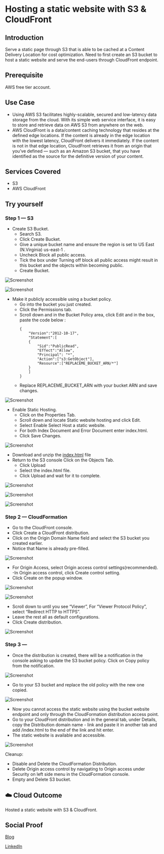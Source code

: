 # Hosting a static website with S3 & CloudFront

## Introduction

 Serve a static page through S3 that is able to be cached at a Content Delivery Location for cost optimization. Need to first create an S3 bucket to host a static website and serve the end-users through CloudFront endpoint.

## Prerequisite

AWS free tier account.

## Use Case

- Using AWS S3 facilitates highly-scalable, secured and low-latency data storage from the cloud. With its simple web service interface, it is easy to store and retrieve data on AWS S3 from anywhere on the web.
- AWS CloudFront is a data/content caching technology that resides at the defined edge locations. If the content is already in the edge location with the lowest latency, CloudFront delivers it immediately. If the content is not in that edge location, CloudFront retrieves it from an origin that you’ve defined — such as an Amazon S3 bucket, that you have identified as the source for the definitive version of your content.

## Services Covered

- S3
- AWS CloudFront

## Try yourself

### Step 1 — S3
- Create S3 Bucket.
    - Search S3.
    - Click Create Bucket.
    - Give a unique bucket name and ensure the region is set to US East (N.Virginia) us-east-1 .
    - Uncheck Block all public access.
    - Tick the box under Turning off block all public access might result in this bucket and the objects within becoming public.
    - Create Bucket.

![Screenshot](https://github.com/aaditunni/100DaysOfCloud/blob/main/Journey/028/day28.JPG)

![Screenshot](https://github.com/aaditunni/100DaysOfCloud/blob/main/Journey/028/day28.1.JPG)

- Make it publicly accessible using a bucket policy.
    - Go into the bucket you just created. 
    - Click the Permissions tab. 
    - Scroll down and in the Bucket Policy area, click Edit and in the box, paste the code below :
        ```    
        {
            "Version":"2012-10-17",
            "Statement":[
            {
                "Sid":"PublicRead",
                "Effect":"Allow",
                "Principal": "*",
                "Action":["s3:GetObject"],
                "Resource":["REPLACEME_BUCKET_ARN/*"]
            }
            ]
        }
        ```
    - Replace REPLACEME_BUCKET_ARN with your bucket ARN and save changes.


![Screenshot](https://github.com/aaditunni/100DaysOfCloud/blob/main/Journey/028/day28.6.JPG)

- Enable Static Hosting.
    - Click on the Properties Tab.
    - Scroll down and locate Static website hosting and click Edit.
    - Select Enable Select Host a static website.
    - For both Index Document and Error Document enter index.html.
    - Click Save Changes.

![Screenshot](https://github.com/aaditunni/100DaysOfCloud/blob/main/Journey/028/day28.5.JPG)

- Download and unzip the [index.html](https://downgit.github.io/#/home?url=https://github.com/aaditunni/100DaysOfCloud/blob/main/Journey/028/index.html) file
- Return to the S3 console Click on the Objects Tab.
    - Click Upload
    - Select the index.html file. 
    - Click Upload and wait for it to complete.

![Screenshot](https://github.com/aaditunni/100DaysOfCloud/blob/main/Journey/028/day28.2.JPG)

![Screenshot](https://github.com/aaditunni/100DaysOfCloud/blob/main/Journey/028/day28.3.JPG)

![Screenshot](https://github.com/aaditunni/100DaysOfCloud/blob/main/Journey/028/day28.4.JPG)

### Step 2 — CloudFormation
- Go to the CloudFront console.
- Click Create a CloudFront distribution.
- Click on the Origin Domain Name field and select the S3 bucket you created earlier.
- Notice that Name is already pre-filled.

![Screenshot](https://github.com/aaditunni/100DaysOfCloud/blob/main/Journey/028/day28.7.JPG)

- For Origin Access, select Origin access control settings(recommended).
-In Origin access control, click Create control setting.
- Click Create on the popup window.

![Screenshot](https://github.com/aaditunni/100DaysOfCloud/blob/main/Journey/028/day28.8.JPG)

![Screenshot](https://github.com/aaditunni/100DaysOfCloud/blob/main/Journey/028/day28.9.JPG)

- Scroll down to until you see “Viewer”, For “Viewer Protocol Policy”, select “Redirect HTTP to HTTPS”.
- Leave the rest all as default configurations.
- Click Create distribution.

![Screenshot](https://github.com/aaditunni/100DaysOfCloud/blob/main/Journey/028/day28.10.JPG)

### Step 3 — 
- Once the distribution is created, there will be a notification in the console asking to update the S3 bucket policy. Click on Copy policy from the notification.

![Screenshot](https://github.com/aaditunni/100DaysOfCloud/blob/main/Journey/028/day28.11.JPG)

- Go to your S3 bucket and replace the old policy with the new one copied.

![Screenshot](https://github.com/aaditunni/100DaysOfCloud/blob/main/Journey/028/day28.12.JPG)

- Now you cannot access the static website using the bucket website endpoint and only through the CloudFormation distribution access point.
- Go to your CloudFront distribution and in the general tab, under Details, copy the Distribution domain name - link and paste it in another tab and add /index.html to the end of the link and hit enter.
- The static website is available and accessible.

![Screenshot](https://github.com/aaditunni/100DaysOfCloud/blob/main/Journey/028/day28.13.JPG)

Cleanup:
- Disable and Delete the CloudFormation Distribution.
- Delete Origin access control by navigating to Origin access under Security on left side menu in the CloudFormation console.
- Empty and Delete S3 bucket.

## ☁️ Cloud Outcome

Hosted a static website with S3 & CloudFront.

## Social Proof

[Blog](https://dev.to/aaditunni/hosting-a-static-website-with-s3-cloudfront-29km)

[LinkedIn](https://www.linkedin.com/posts/aaditunni_100daysofcloud-aws-cloud-activity-7025074387246587904-NP7J?utm_source=share&utm_medium=member_desktop)
